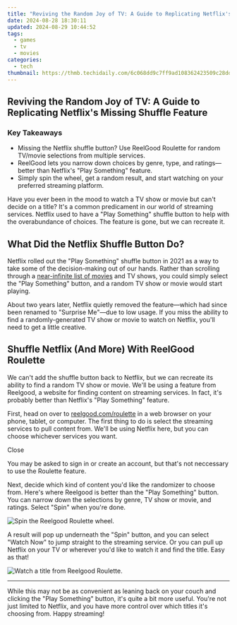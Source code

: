 ```yaml
---
title: "Reviving the Random Joy of TV: A Guide to Replicating Netflix's Missing Shuffle Feature"
date: 2024-08-28 18:30:11
updated: 2024-08-29 10:44:52
tags:
  - games
  - tv
  - movies
categories:
  - tech
thumbnail: https://thmb.techidaily.com/6c068dd9c7ff9ad108362423509c28dd6ffe162b74770b33b89afebc380bcbd4.png
---
```


## Reviving the Random Joy of TV: A Guide to Replicating Netflix's Missing Shuffle Feature

### Key Takeaways

* Missing the Netflix shuffle button? Use ReelGood Roulette for random TV/movie selections from multiple services.
* ReelGood lets you narrow down choices by genre, type, and ratings—better than Netflix's "Play Something" feature.
* Simply spin the wheel, get a random result, and start watching on your preferred streaming platform.

 Have you ever been in the mood to watch a TV show or movie but can't decide on a title? It's a common predicament in our world of streaming services. Netflix used to have a "Play Something" shuffle button to help with the overabundance of choices. The feature is gone, but we can recreate it.

##  What Did the Netflix Shuffle Button Do?

 Netflix rolled out the "Play Something" shuffle button in 2021 as a way to take some of the decision-making out of our hands. Rather than scrolling through a [near-infinite list of movies](https://sim-unlock.techidaily.com/how-to-unlock-iphone-6s-online-here-are-6-easy-ways-by-drfone-ios/) and TV shows, you could simply select the "Play Something" button, and a random TV show or movie would start playing.

 About two years later, Netflix quietly removed the feature—which had since been renamed to "Surprise Me"—due to low usage. If you miss the ability to find a randomly-generated TV show or movie to watch on Netflix, you'll need to get a little creative.

##  Shuffle Netflix (And More) With ReelGood Roulette

 We can't add the shuffle button back to Netflix, but we can recreate its ability to find a random TV show or movie. We'll be using a feature from Reelgood, a website for finding content on streaming services. In fact, it's probably better than Netflix's "Play Something" feature.

 First, head on over to [reelgood.com/roulette](https://reelgood.com/roulette) in a web browser on your phone, tablet, or computer. The first thing to do is select the streaming services to pull content from. We'll be using Netflix here, but you can choose whichever services you want.

Close 

 You may be asked to sign in or create an account, but that's not neccessary to use the Roulette feature.

 Next, decide which kind of content you'd like the randomizer to choose from. Here's where Reelgood is better than the "Play Something" button. You can narrow down the selections by genre, TV show or movie, and ratings. Select "Spin" when you're done.

![Spin the Reelgood Roulette wheel.](https://static1.howtogeekimages.com/wordpress/wp-content/uploads/2024/05/2024-05-03_08-24-19.png) 

 A result will pop up underneath the "Spin" button, and you can select "Watch Now" to jump straight to the streaming service. Or you can pull up Netflix on your TV or wherever you'd like to watch it and find the title. Easy as that!

![Watch a title from Reelgood Roulette.](https://static1.howtogeekimages.com/wordpress/wp-content/uploads/2024/05/2024-05-03_08-27-29.png) 

---

 While this may not be as convenient as leaning back on your couch and clicking the "Play Something" button, it's quite a bit more useful. You're not just limited to Netflix, and you have more control over which titles it's choosing from. Happy streaming!

<ins class="adsbygoogle"
     style="display:block"
     data-ad-format="autorelaxed"
     data-ad-client="ca-pub-7571918770474297"
     data-ad-slot="1223367746"></ins>



<ins class="adsbygoogle"
     style="display:block"
     data-ad-client="ca-pub-7571918770474297"
     data-ad-slot="8358498916"
     data-ad-format="auto"
     data-full-width-responsive="true"></ins>
